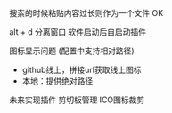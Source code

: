 搜索的时候粘贴内容过长则作为一个文件 OK

alt + d 分离窗口
软件启动后自启动插件

图标显示问题 (配置中支持相对路径)

- github线上，拼接url获取线上图标
- 本地：提供绝对路径

未来实现插件
剪切板管理
ICO图标裁剪
